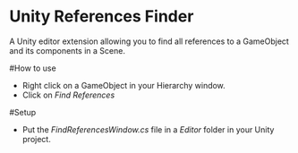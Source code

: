 # Unity References Finder
A Unity editor extension allowing you to find all references to a GameObject and its components in a Scene.

#How to use
- Right click on a GameObject in your Hierarchy window.
- Click on *Find References*

#Setup
- Put the *FindReferencesWindow.cs* file in a *Editor* folder in your Unity project.
